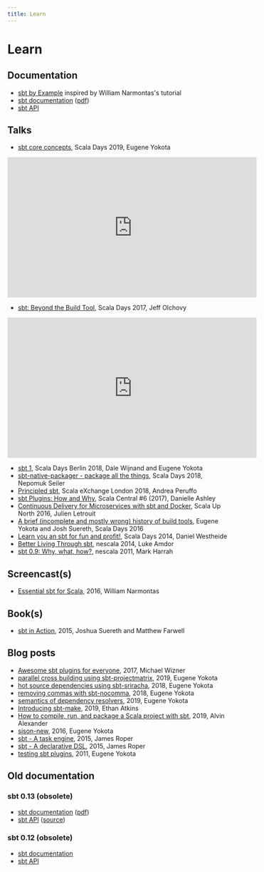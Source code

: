 ```yaml
---
title: Learn
---
```


Learn
=====

Documentation
-------------

- [sbt by Example](https://www.scala-sbt.org/1.x/docs/sbt-by-example.html) inspired by William Narmontas's tutorial
- [sbt documentation](1.x/docs/index.html) ([pdf](1.x/docs/sbt-reference.pdf))
- [sbt API]($sbtVersionForScalaDoc$/api/sbt/index.html)

Talks
-----

- [sbt core concepts](https://www.youtube.com/watch?v=-shamsTC7rQ), Scala Days 2019, Eugene Yokota

<iframe width="560" height="315" src="https://www.youtube.com/embed/-shamsTC7rQ" frameborder="0"></iframe>

- [sbt: Beyond the Build Tool](https://www.youtube.com/watch?v=zWh4kFX63Gc), Scala Days 2017, Jeff Olchovy

<iframe width="560" height="315" src="https://www.youtube.com/embed/zWh4kFX63Gc" frameborder="0"></iframe>

- [sbt 1](https://www.youtube.com/watch?v=rjW-H8hY7BM), Scala Days Berlin 2018, Dale Wijnand and Eugene Yokota
- [sbt-native-packager - package all the things](https://www.youtube.com/watch?v=ID-EqTOgwKY), Scala Days 2018, Nepomuk Seiler
- [Principled sbt](https://skillsmatter.com/skillscasts/12647-principled-sbt), Scala eXchange London 2018, Andrea Peruffo
- [sbt Plugins: How and Why](https://www.youtube.com/watch?v=adKT7doSEAA), Scala Central #6 (2017), Danielle Ashley
- [Continuous Delivery for Microservices with sbt and Docker](https://www.youtube.com/watch?v=OzTTmbPXNKw), Scala Up North 2016, Julien Letrouit
- [A brief (incomplete and mostly wrong) history of build tools](https://youtu.be/slkV-9uClUU?t=94), Eugene Yokota and Josh Suereth, Scala Days 2016
- [Learn you an sbt for fun and profit!](https://www.youtube.com/watch?v=X6CnYQDL9Eg), Scala Days 2014, Daniel Westheide
- [Better Living Through sbt](https://www.youtube.com/watch?v=y-_h_m4GjVo), nescala 2014, Luke Amdor
- [sbt 0.9: Why, what, how?](https://vimeo.com/20263617), nescala 2011, Mark Harrah

Screencast(s)
-------------

- [Essential sbt for Scala](https://www.youtube.com/watch?v=JI0i7f2byPY&t=251s), 2016, William Narmontas

Book(s)
-------

- [sbt in Action](https://www.manning.com/books/sbt-in-action), 2015, Joshua Suereth and Matthew Farwell

Blog posts
----------

- [Awesome sbt plugins for everyone](https://tech.ovoenergy.com/awesome-sbt-plugins-for-everyone/), 2017, Michael Wizner
- [parallel cross building using sbt-projectmatrix](https://eed3si9n.com/parallel-cross-building-using-sbt-projectmatrix), 2019, Eugene Yokota
- [hot source dependencies using sbt-sriracha](https://eed3si9n.com/hot-source-dependencies-using-sbt-sriracha), 2018, Eugene Yokota
- [removing commas with sbt-nocomma](https://eed3si9n.com/removing-commas-with-sbt-nocomma), 2018, Eugene Yokota
- [semantics of dependency resolvers](https://eed3si9n.com/dependency-resolver-semantics), 2019, Eugene Yokota
- [Introducing sbt-make](https://www.ethanatkins.com/2019/09/11/introducing-sbt-make.html), 2019, Ethan Atkins
- [How to compile, run, and package a Scala project with sbt](https://alvinalexander.com/scala/sbt-how-to-compile-run-package-scala-project), 2019, Alvin Alexander
- [sjson-new](https://eed3si9n.com/sjson-new), 2016, Eugene Yokota
- [sbt - A task engine](https://jazzy.id.au/2015/03/03/sbt-task-engine.html), 2015, James Roper
- [sbt - A declarative DSL](https://jazzy.id.au/2015/03/04/sbt-declarative-dsl.html), 2015, James Roper
- [testing sbt plugins](https://eed3si9n.com/testing-sbt-plugins), 2011, Eugene Yokota

Old documentation
-----------------

### sbt 0.13 (obsolete)

- [sbt documentation](0.13/docs/index.html) ([pdf](0.13/docs/sbt-reference.pdf))
- [sbt API](0.13.15/api/index.html) ([source](0.13.15/sxr/index.html))

### sbt 0.12 (obsolete)

- [sbt documentation](0.12.4/docs/index.html)
- [sbt API](0.12.4/api/index.html)
